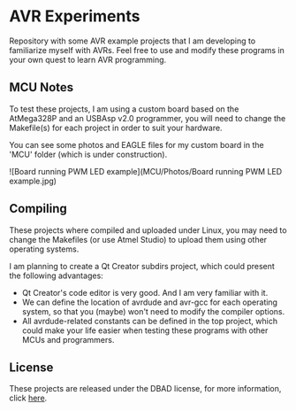# AVR Experiments

Repository with some AVR example projects that I am developing to familiarize myself with AVRs.
Feel free to use and modify these programs in your own quest to learn AVR programming.

## MCU Notes

To test these projects, I am using a custom board based on the AtMega328P and an USBAsp v2.0 programmer, you will need to change the Makefile(s) for each project in order to suit your hardware.

You can see some photos and EAGLE files for my custom board in the 'MCU' folder (which is under construction).

![Board running PWM LED example](MCU/Photos/Board running PWM LED example.jpg)

## Compiling

These projects where compiled and uploaded under Linux, you may need to change the Makefiles (or use Atmel Studio) to upload them using other operating systems.

I am planning to create a Qt Creator subdirs project, which could present the following advantages:

- Qt Creator's code editor is very good. And I am very familiar with it.
- We can define the location of avrdude and avr-gcc for each operating system, so that you (maybe) won't need to modify the compiler options.
- All avrdude-related constants can be defined in the top project, which could make your life easier when testing these programs with other MCUs and programmers.

## License

These projects are released under the DBAD license, for more information, click [here](LICENSE.md).
